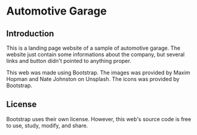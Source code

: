 # Automotive Garage

## Introduction
This is a landing page website of a sample of automotive garage. The website
just contain some informations about the company, but several links and button
didn't pointed to anything proper.

This web was made using Bootstrap. The images was provided by Maxim Hopman and
Nate Johnston on Unsplash. The icons was provided by Bootstrap.

## License
Bootstrap uses their own license. However, this web's source code is free to
use, study, modify, and share.
